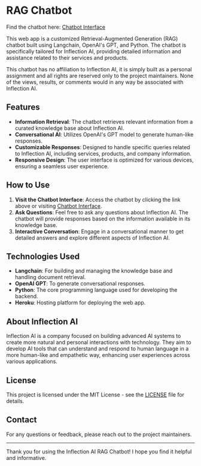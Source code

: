 # RAG Chatbot

Find the chatbot here: [Chatbot Interface](https://dummywebsite.com)

This web app is a customized Retrieval-Augmented Generation (RAG) chatbot built using Langchain, OpenAI's GPT, and Python. The chatbot is specifically tailored for Inflection AI, providing detailed information and assistance related to their services and products.

This chatbot has no affiliation to Inflection AI, it is simply built as a personal assignment and all rights are reserved only to the project maintainers. None of the views, results, or comments would in any way be associated with Inflection AI.

## Features

- **Information Retrieval**: The chatbot retrieves relevant information from a curated knowledge base about Inflection AI.
- **Conversational AI**: Utilizes OpenAI's GPT model to generate human-like responses.
- **Customizable Responses**: Designed to handle specific queries related to Inflection AI, including services, products, and company information.
- **Responsive Design**: The user interface is optimized for various devices, ensuring a seamless user experience.

## How to Use

1. **Visit the Chatbot Interface**: Access the chatbot by clicking the link above or visiting [Chatbot Interface](https://dummywebsite.com).
2. **Ask Questions**: Feel free to ask any questions about Inflection AI. The chatbot will provide responses based on the information available in its knowledge base.
3. **Interactive Conversation**: Engage in a conversational manner to get detailed answers and explore different aspects of Inflection AI.

## Technologies Used

- **Langchain**: For building and managing the knowledge base and handling document retrieval.
- **OpenAI GPT**: To generate conversational responses.
- **Python**: The core programming language used for developing the backend.
- **Heroku**: Hosting platform for deploying the web app.

## About Inflection AI

Inflection AI is a company focused on building advanced AI systems to create more natural and personal interactions with technology. They aim to develop AI tools that can understand and respond to human language in a more human-like and empathetic way, enhancing user experiences across various applications.

## License

This project is licensed under the MIT License - see the [LICENSE](LICENSE) file for details.

## Contact

For any questions or feedback, please reach out to the project maintainers.

---

Thank you for using the Inflection AI RAG Chatbot! I hope you find it helpful and informative.

